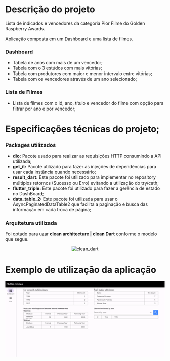 # Descrição do projeto

Lista de indicados e vencedores da categoria Pior Filme do Golden Raspberry Awards.

Aplicação composta em um Dashboard e uma lista de filmes.

### Dashboard
- Tabela de anos com mais de um vencedor;
- Tabela com o 3 estúdos com mais vitórias;
- Tabela com produtores com maior e menor intervalo entre vitórias;
- Tabela com os vencedores através de um ano selecionado;

### Lista de Filmes
- Lista de filmes com o id, ano, título e vencedor do filme com opção para filtrar por ano e por vencedor;

# Especificações técnicas do projeto;

### Packages utilizados
- **dio:** Pacote usado para realizar as requisições HTTP consumindo a API utilizada;
- **get_it:** Pacote utilizado para fazer as injeções de dependências para usar cada instância quando necessário;
- **result_dart:** Este pacote foi utilizado para implementar no repository múltiplos retornos (Sucesso ou Erro) evitando a utilização do try/cath;
- **flutter_triple:** Este pacote foi utilizado para fazer a gerência de estado no DashBoard;
- **data_table_2:** Este pacote foi utilizada para usar o AsyncPaginatedDataTable2 que facilita a paginação e busca das informação em cada troca de página;

### Arquitetura utilizada
Foi optado para uzar **clean architecture | clean Dart** conforme o modelo que segue.
<div align="center">

![clean_dart](https://github.com/rodrigodittrich/flutter_movies/assets/21061418/56536e61-ece9-4625-bb9f-812ad1894f5b)

</div>

# Exemplo de utilização da aplicação
<div align="center">

![clean_dart](https://github.com/rodrigodittrich/flutter_movies/blob/main/docs/movies_dashboard_list.gif)

</div>
